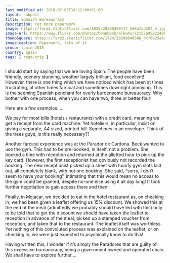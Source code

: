 ```yaml
---
last_modified_at: 2018-07-03T10:12:00+01:00
layout: subpost
title: Spanish Bureaucracy
description: Yet more paperwork
image: https://farm2.staticflickr.com/1825/28300250417_508a7ad30f_h.jpg
image-url: https://www.flickr.com/photos/bennbeck/albums/72157695822486855
thumbSquare: https://farm2.staticflickr.com/1784/29298640688_4cf0e25abd_q.jpg
image-caption: Paperwork, lots of it
group: spain-2018
country: Spain
tags: [ road-trip ]
---
```


I should start by saying that we are loving Spain. The people have been friendly, scenery stunning, weather largely brilliant, food excellent! 
However, there is one thing which we have noticed which has been at times frustrating, at other times farcical and sometimes downright annoying. 
This is the seeming Spanish penchant for overly burdensome bureaucracy. Why bother with one process, when you can have two, three or better four! 

Here are a few examples…..

We pay for most bills (hotels / restaurants) with a credit card, meaning we get a receipt from the card machine. Yet hoteliers, in particular, insist on giving a separate, 
A4 sized, printed bill. Sometimes in an envelope. Think of the trees guys, is this really necessary?!

Another farcical experience was at the Parador de Cardona. Beck wanted to use the gym. This had to be pre-booked, in itself, not a problem. She booked a time with reception 
and returned at the allotted hour to pick up the key card. However, the first receptionist had obviously not recorded the booking. The new receptionist picked up a sheet with 
hourly gym slots laid out, all completely blank, with not one booking. She said, “sorry, I don’t seem to have your booking”, intimating that this would mean no access to the 
gym could be granted, despite no-one else using it all day long! It took further negotiation to gain access there and then! 

Finally, in Mojacar, we decided to eat in the hotel restaurant as, on checking in, we had been given a leaflet offering us 15% discount. We showed this at the end of the meal 
(admittedly we probably should have led with this) only to be told that to get the discount we should have taken the leaflet to reception in advance of the meal, picked up a 
stamped voucher from reception, and taken that to the restaurant. The leaflet itself was worthless. Yet nothing of this convoluted process was explained on the leaflet, or on 
checking in, we were just expected to psychically know to do this! 

Having written this, I wonder if it’s simply the Paradores that are guilty of this excessive bureaucracy, being a government owned and operated chain. We shall have to explore further….
